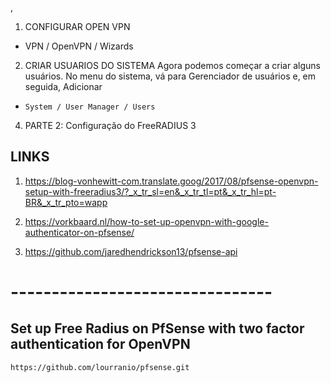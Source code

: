 ,

1. CONFIGURAR OPEN VPN
  * VPN / OpenVPN / Wizards

2. CRIAR USUARIOS DO SISTEMA
Agora podemos começar a criar alguns usuários. No menu do sistema, vá para Gerenciador de usuários e, em seguida, Adicionar 

  *     System / User Manager / Users


4. PARTE 2: Configuração do FreeRADIUS 3 

## LINKS

1. https://blog-vonhewitt-com.translate.goog/2017/08/pfsense-openvpn-setup-with-freeradius3/?_x_tr_sl=en&_x_tr_tl=pt&_x_tr_hl=pt-BR&_x_tr_pto=wapp

2. https://vorkbaard.nl/how-to-set-up-openvpn-with-google-authenticator-on-pfsense/


3. https://github.com/jaredhendrickson13/pfsense-api


# --------------------------------

## Set up Free Radius on PfSense with two factor authentication for OpenVPN
```
https://github.com/lourranio/pfsense.git
```